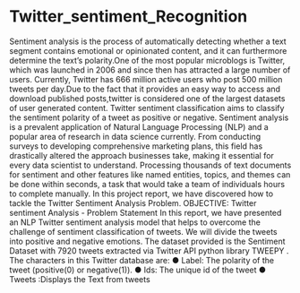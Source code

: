# Twitter_sentiment_Recognition
Sentiment analysis is the process of automatically detecting whether a text segment
contains emotional or opinionated content, and it can furthermore determine the
text’s polarity.One of the most popular microblogs is Twitter, which was launched
in 2006 and since then has attracted a large number of users. Currently, Twitter has
666 million active users who post 500 million tweets per day.Due to the fact that it
provides an easy way to access and download published posts,twitter is considered
one of the largest datasets of user generated content. Twitter sentiment
classification aims to classify the sentiment polarity of a tweet as positive or
negative.
Sentiment analysis is a prevalent application of Natural Language Processing
(NLP) and a popular area of research in data science currently. From conducting
surveys to developing comprehensive marketing plans, this field has drastically
altered the approach businesses take, making it essential for every data scientist to
understand. Processing thousands of text documents for sentiment and other
features like named entities, topics, and themes can be done within seconds, a task
that would take a team of individuals hours to complete manually.
In this project report, we have discovered how to tackle the Twitter Sentiment
Analysis Problem.
OBJECTIVE:
Twitter sentiment Analysis - Problem Statement
In this report, we have presented an NLP Twitter sentiment analysis model
that helps to overcome the challenge of sentiment classification of tweets. We
will divide the tweets into positive and negative emotions.
The dataset provided is the Sentiment Dataset with 7920 tweets extracted via
Twitter API python library TWEEPY . The characters in this Twitter database are:
● Label: The polarity of the tweet (positive(0) or negative(1)).
● Ids: The unique id of the tweet
● Tweets :Displays the Text from tweets
